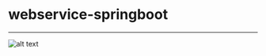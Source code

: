 # webservice-springboot
---

![alt text](https://github.com/Viniciusog/webservice-springboot/blob/main/src/main/resources/static/DomainModel.png)
